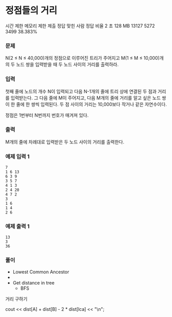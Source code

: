 # 정점들의 거리
시간 제한	메모리 제한	제출	정답	맞힌 사람	정답 비율
2 초	128 MB	13127	5272	3499	38.383%
### 문제
N(2 ≤ N ≤ 40,000)개의 정점으로 이루어진 트리가 주어지고 M(1 ≤ M ≤ 10,000)개의 두 노드 쌍을 입력받을 때 두 노드 사이의 거리를 출력하라.

### 입력
첫째 줄에 노드의 개수 N이 입력되고 다음 N-1개의 줄에 트리 상에 연결된 두 점과 거리를 입력받는다. 그 다음 줄에 M이 주어지고, 다음 M개의 줄에 거리를 알고 싶은 노드 쌍이 한 줄에 한 쌍씩 입력된다. 두 점 사이의 거리는 10,000보다 작거나 같은 자연수이다.

정점은 1번부터 N번까지 번호가 매겨져 있다.

### 출력
M개의 줄에 차례대로 입력받은 두 노드 사이의 거리를 출력한다.

### 예제 입력 1 
```
7
1 6 13
6 3 9
3 5 7
4 1 3
2 4 20
4 7 2
3
1 6
1 4
2 6
```
### 예제 출력 1 
```
13
3
36
```

### 풀이
- Lowest Common Ancestor
- 
- Get distance in tree
	- BFS

거리 구하기

cout << dist[A] + dist[B] - 2 * dist[lca] << "\n";